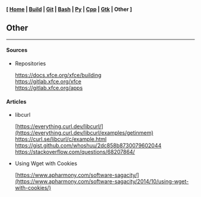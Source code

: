 <link href="../style.css" rel="stylesheet"></link>

**[ [Home](00-home.html) | [Build](05-build.html) | [Git](10-git.html) | [Bash](15-bash.html) | [Py](20-python.html) | [Cpp](25-cpp.html) | [Gtk](30-gtk.html) | Other ]**

## Other

---

#### Sources

* Repositories
    
    https://docs.xfce.org/xfce/building  
    https://gitlab.xfce.org/xfce  
    https://gitlab.xfce.org/apps  


#### Articles

* libcurl
    
    [https://everything.curl.dev/libcurl/](https://everything.curl.dev/libcurl/examples/getinmem)  
    https://curl.se/libcurl/c/example.html  
    https://gist.github.com/whoshuu/2dc858b8730079602044  
    https://stackoverflow.com/questions/68207864/  

* Using Wget with Cookies
    
    [https://www.apharmony.com/software-sagacity/](https://www.apharmony.com/software-sagacity/2014/10/using-wget-with-cookies/)  


